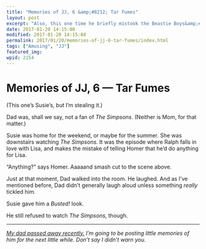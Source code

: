 ```yaml
---
title: "Memories of JJ, 6 &amp;#8212; Tar Fumes"
layout: post
excerpt: "Also, this one time he briefly mistook the Beastie Boys&amp;#8217; &amp;#8220;Sabotage&amp;#8221; video for a cop show. But haven&amp;#8217;t we all done that?"
date: 2017-01-20 14:15:08
modified: 2017-01-20 14:15:08
permalink: 2017/01/20/memories-of-jj-6-tar-fumes/index.html
tags: ["Amusing", "JJ"]
featured_img: 
wpid: 2154
---
```


# Memories of JJ, 6 &#8212; Tar Fumes

(This one’s Susie’s, but I’m stealing it.)

Dad was, shall we say, not a fan of *The Simpsons*. (Neither is Mom, for that matter.)

Susie was home for the weekend, or maybe for the summer. She was downstairs watching *The Simpsons.* It was the episode where Ralph falls in love with Lisa, and makes the mistake of telling Homer that he’d do anything for Lisa.

“Anything?” says Homer. Aaaaand smash cut to the scene above.

Just at that moment, Dad walked into the room. He laughed. And as I’ve mentioned before, Dad didn’t generally laugh aloud unless something *really* tickled him.

Susie gave him a *Busted!* look.

He still refused to watch *The Simpsons*, though.

- - - - - -

*[My dad passed away recently.](https://patrickjohanneson.com/2017/01/11/my-fathers-obituary/) I’m going to be posting little memories of him for the next little while. Don’t say I didn’t warn you.*